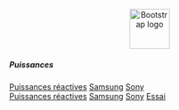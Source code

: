 <p align="center">
  <a href="https://getbootstrap.com/">
    <img src="https://getbootstrap.com/docs/4.3/assets/brand/bootstrap-solid.svg" alt="Bootstrap logo" width="72" height="72">
  </a>
</p>

<h5>Puissances</h5>

<div class="row">
  <div class="btn-group btn-group-justified">
    <a href="../../pdf/exercices/Puissance_act_react3_ex.pdf" class="btn btn-primary btn-xs">Puissances réactives</a>
    <a href="#" class="btn btn-primary btn-xs">Samsung</a>
    <a href="#" class="btn btn-primary btn-xs">Sony</a>
  </div>
</div>


<div class="row">
  <div class="btn-group btn-group-justified">
    <a href="../../pdf/exercices/Puissance_act_react3_ex.pdf" class="btn btn-success btn-xs">Puissances réactives</a>
    <a href="#" class="btn btn-primary btn-xs">Samsung</a>
    <a href="#" class="btn btn-primary btn-xs">Sony</a>
    <a href="#" class="btn btn-primary btn-xs">Essai</a>
  </div>
</div>

